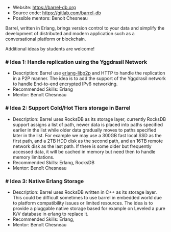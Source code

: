 * Website: https://barrel-db.org
* Source code: https://gitlab.com/barrel-db
* Possible mentors: Benoit Chesneau 

Barrel, written in Erlang, brings version control to your data and simplify the development of distributed and modern application such as a conversational platform or blockchain.

Additional ideas by students are welcome!

### # Idea 1: Handle replication using the Yggdrasil Network

* Description: Barrel use [erlang-libp2p](https://github.com/helium/erlang-libp2p) and HTTP to handle the replication in a P2P manner. The idea is to add the support of the Yggdrasil network to handle End-to-end encrypted IPv6 networking.
* Recommended Skills: Erlang
* Mentor: Benoît Chesneau

### # Idea 2: Support Cold/Hot Tiers storage in Barrel

* Description: Barrel uses RocksDB as its storage layer, currently RocksDB support assigns a list of path, newer data is placed into paths specified earlier in the list while older data gradually moves to paths specified later in the list. For example we may use a 300GB fast local SSD as the first path, and a 2TB HDD disk as the second path, and an 16TB remote network disk as the last path. If there is some older but frequently accessed data, it will be cached in memory but need then to handle memory limitations. 
* Recommended Skills: Erlang, RocksDB
* Mentor: Benoît Chesneau

### # Idea 3: Native Erlang Storage

* Description:  Barrel uses RocksDB written in C++ as its storage layer. This could be difficult sometimes to use barrel in embedded world due to platform compatibility issues or limited resources. The idea is to provide a pluggable native storage based for example on Leveled a pure K/V database in erlang to replace it. 
* Recommended Skills: Erlang,
* Mentor: Benoît Chesneau
